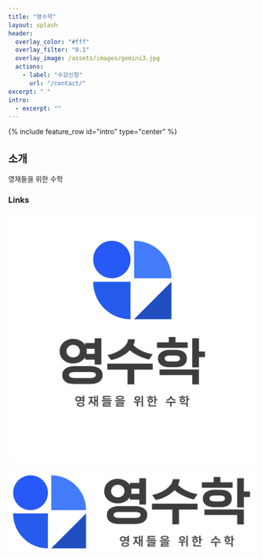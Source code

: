 ```yaml
---
title: "영수학"
layout: splash
header:
  overlay_color: "#fff"
  overlay_filter: "0.1"
  overlay_image: /assets/images/gemini3.jpg
  actions:
    - label: "수강신청"
      url: "/contact/"
excerpt: " "
intro:
  - excerpt: ""
---
```


{% include feature_row id="intro" type="center" %}

## 소개

영재들을 위한 수학

### Links

![0math-logo](/assets/images/0math-logo.jpg)

![sitemainblue](/assets/images/sitemainblue.jpg)
